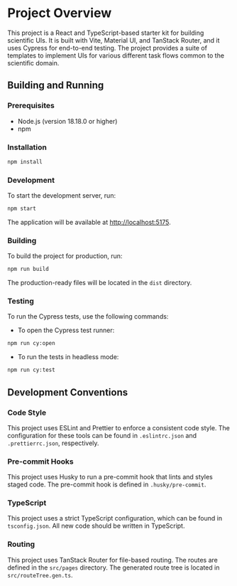 # Project Overview

This project is a React and TypeScript-based starter kit for building scientific UIs. It is built with Vite, Material UI, and TanStack Router, and it uses Cypress for end-to-end testing. The project provides a suite of templates to implement UIs for various different task flows common to the scientific domain.

## Building and Running

### Prerequisites

- Node.js (version 18.18.0 or higher)
- npm

### Installation

```bash
npm install
```

### Development

To start the development server, run:

```bash
npm start
```

The application will be available at [http://localhost:5175](http://localhost:5175).

### Building

To build the project for production, run:

```bash
npm run build
```

The production-ready files will be located in the `dist` directory.

### Testing

To run the Cypress tests, use the following commands:

- To open the Cypress test runner:

```bash
npm run cy:open
```

- To run the tests in headless mode:

```bash
npm run cy:test
```

## Development Conventions

### Code Style

This project uses ESLint and Prettier to enforce a consistent code style. The configuration for these tools can be found in `.eslintrc.json` and `.prettierrc.json`, respectively.

### Pre-commit Hooks

This project uses Husky to run a pre-commit hook that lints and styles staged code. The pre-commit hook is defined in `.husky/pre-commit`.

### TypeScript

This project uses a strict TypeScript configuration, which can be found in `tsconfig.json`. All new code should be written in TypeScript.

### Routing

This project uses TanStack Router for file-based routing. The routes are defined in the `src/pages` directory. The generated route tree is located in `src/routeTree.gen.ts`.
